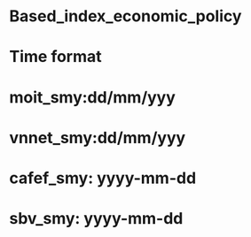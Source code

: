 # Based_index_economic_policy
  # Time format
# moit_smy:dd/mm/yyy
# vnnet_smy:dd/mm/yyy
# cafef_smy: yyyy-mm-dd
# sbv_smy: yyyy-mm-dd
